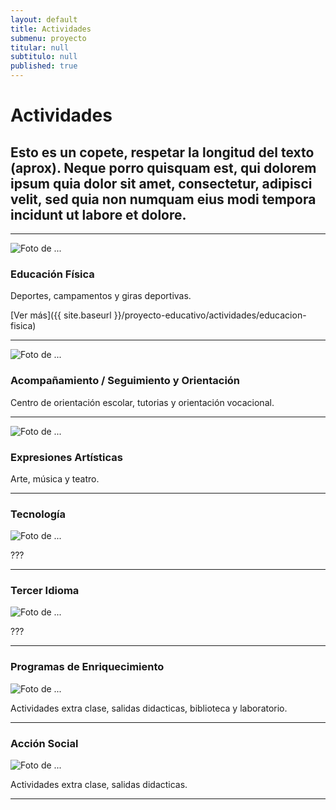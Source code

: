 ```yaml
---
layout: default
title: Actividades
submenu: proyecto
titular: null
subtitulo: null
published: true
---
```


# Actividades

## Esto es un copete, respetar la longitud del texto (aprox). Neque porro quisquam est, qui dolorem ipsum quia dolor sit amet, consectetur, adipisci velit, sed quia non numquam eius modi tempora incidunt ut labore et dolore.

---

![Foto de ...](http://placeimg.com/120/120/nature)

### Educación Física
Deportes, campamentos y giras deportivas.

[Ver más]({{ site.baseurl }}/proyecto-educativo/actividades/educacion-fisica)

---

![Foto de ...](http://placeimg.com/120/120/nature)
### Acompañamiento / Seguimiento y Orientación
Centro de orientación escolar, tutorias y orientación vocacional.

---

![Foto de ...](http://placeimg.com/120/120/nature)
### Expresiones Artísticas
Arte, música y teatro.

---

### Tecnología

![Foto de ...](http://placeimg.com/120/120/nature)

???

---

### Tercer Idioma

![Foto de ...](http://placeimg.com/120/120/nature)

???

---

### Programas de Enriquecimiento

![Foto de ...](http://placeimg.com/120/120/nature)

Actividades extra clase, salidas didacticas, biblioteca y laboratorio.

---

### Acción Social

![Foto de ...](http://placeimg.com/120/120/nature)


Actividades extra clase, salidas didacticas.

---
